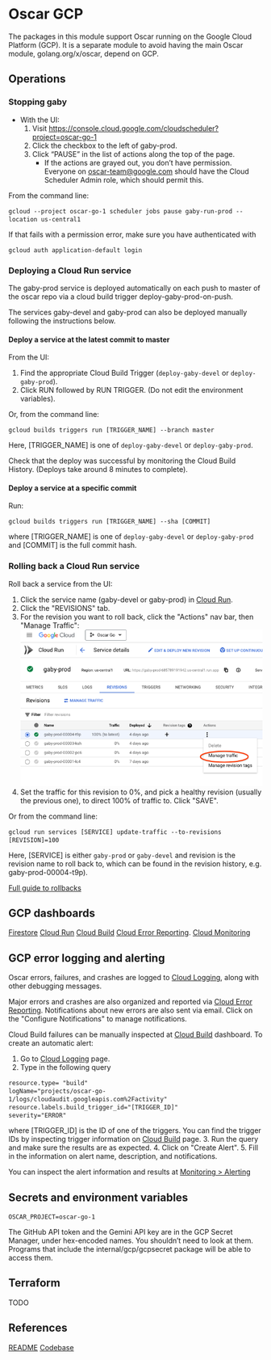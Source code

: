 # Oscar GCP

The packages in this module support Oscar running on the Google Cloud Platform (GCP).
It is a separate module to avoid having the main Oscar module, golang.org/x/oscar,
depend on GCP.

## Operations

### Stopping gaby

- With the UI:
  1. Visit https://console.cloud.google.com/cloudscheduler?project=oscar-go-1
  2. Click the checkbox to the left of gaby-prod.
  3. Click “PAUSE” in the list of actions along the top of the page.
     - If the actions are grayed out, you don’t have permission. Everyone on
       oscar-team@google.com should have the Cloud Scheduler Admin role, which should
       permit this.

From the command line:
```
gcloud --project oscar-go-1 scheduler jobs pause gaby-run-prod --location us-central1
```

If that fails with a permission error, make sure you have authenticated with
```
gcloud auth application-default login
```

### Deploying a Cloud Run service

The gaby-prod service is deployed automatically on each push to master of the oscar repo
via a cloud build trigger deploy-gaby-prod-on-push.

The services gaby-devel and gaby-prod can also be deployed manually following
the instructions below.

#### Deploy a service at the latest commit to master

From the UI:
1. Find the appropriate Cloud Build Trigger (`deploy-gaby-devel` or `deploy-gaby-prod`).
2. Click RUN followed by RUN TRIGGER. (Do not edit the environment variables).


Or, from the command line:
```
gcloud builds triggers run [TRIGGER_NAME] --branch master
```
Here, [TRIGGER_NAME] is one of `deploy-gaby-devel` or `deploy-gaby-prod`.

Check that the deploy was successful by monitoring the Cloud Build History. (Deploys take around 8 minutes to complete).

#### Deploy a service at a specific commit

Run:
```
gcloud builds triggers run [TRIGGER_NAME] --sha [COMMIT]
```

where [TRIGGER_NAME] is one of `deploy-gaby-devel` or `deploy-gaby-prod` and [COMMIT] is the full commit hash.

### Rolling back a Cloud Run service

Roll back a service from the UI:

1. Click the service name (gaby-devel or gaby-prod) in [Cloud Run](https://console.cloud.google.com/run?project=oscar-go-1).
2. Click the "REVISIONS" tab.
3. For the revision you want to roll back, click the "Actions" nav bar, then "Manage Traffic":
![select Manage Traffic](manage-traffic.png)
4. Set the traffic for this revision to 0%, and pick a healthy revision (usually the previous one), to direct 100% of traffic to. Click "SAVE".

Or from the command line:
```
gcloud run services [SERVICE] update-traffic --to-revisions [REVISION]=100
```
Here, [SERVICE] is either `gaby-prod` or `gaby-devel` and revision is the
revision name to roll back to, which can be found in the revision history, e.g.
gaby-prod-00004-t9p).

[Full guide to rollbacks](https://cloud.google.com/run/docs/rollouts-rollbacks-traffic-migration)

## GCP dashboards

[Firestore](https://console.cloud.google.com/firestore/databases?project=oscar-go-1)
[Cloud Run](https://console.cloud.google.com/run?project=oscar-go-1)
[Cloud Build](https://console.cloud.google.com/cloud-build/builds?project=oscar-go-1)
[Cloud Error Reporting](https://console.cloud.google.com/errors?project=oscar-go-1).
[Cloud Monitoring](https://console.cloud.google.com/monitoring/dashboards?project=oscar-go-1)

## GCP error logging and alerting

Oscar errors, failures, and crashes are logged to
[Cloud Logging](https://console.cloud.google.com/logs?project=oscar-go-1),
along with other debugging messages.

Major errors and crashes are also organized and reported via
[Cloud Error Reporting](https://console.cloud.google.com/errors?project=oscar-go-1).
Notifications about new errors are also sent via email. Click on the
"Configure Notifications" to manage notifications.

Cloud Build failures can be manually inspected at
[Cloud Build](https://console.cloud.google.com/cloud-build/builds?project=oscar-go-1)
dashboard. To create an automatic alert:

1. Go to [Cloud Logging](https://console.cloud.google.com/logs?project=oscar-go-1) page.
2. Type in the following query
```
resource.type= "build"
logName="projects/oscar-go-1/logs/cloudaudit.googleapis.com%2Factivity"
resource.labels.build_trigger_id="[TRIGGER_ID]"
severity="ERROR"
```
where [TRIGGER_ID] is the ID of one of the triggers. You can find the trigger
IDs by inspecting trigger information on
[Cloud Build](https://console.cloud.google.com/cloud-build/builds?project=oscar-go-1)
page.
3. Run the query and make sure the results are as expected.
4. Click on "Create Alert".
5. Fill in the information on alert name, description, and notifications.

You can inspect the alert information and results at [Monitoring >
Alerting](https://console.cloud.google.com/monitoring/alerting?project=oscar-go-1)

## Secrets and environment variables

```
OSCAR_PROJECT=oscar-go-1
```

The GitHub API token and the Gemini API key are in the GCP Secret Manager, under
hex-encoded names. You shouldn’t need to look at them. Programs that include the
internal/gcp/gcpsecret package will be able to access them.


## Terraform

TODO

## References

[README](go.dev/s/oscar)
[Codebase](golang.org/x/oscar)
